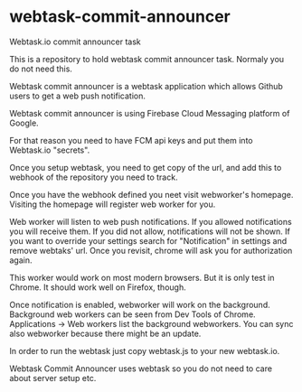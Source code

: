 # webtask-commit-announcer
Webtask.io commit announcer task

This is a repository to hold webtask commit announcer task. Normaly you do not need this.

Webtask commit announcer is a webtask application which allows Github users to get a web push notification.

Webtask commit announcer is using Firebase Cloud Messaging platform of Google.

For that reason you need to have FCM api keys and put them into Webtask.io "secrets".

Once you setup webtask, you need to get copy of the url, and add this to webhook of the repository
you need to track.

Once you have the webhook defined you neet visit webworker's homepage. Visiting the homepage will register
web worker for you.

Web worker will listen to web push notifications. If you allowed notifications you will receive them. If you did
not allow, notifications will not be shown. If you want to override your settings search for "Notification" in
settings and remove webtaks' url. Once you revisit, chrome will ask you for authorization again.

This worker would work on most modern browsers. But it is only test in Chrome. It should work well on Firefox, though.

Once notification is enabled, webworker will work on the background. Background web workers can be seen from Dev Tools of
Chrome. Applications -> Web workers list the background webworkers. You can sync also webworker because there might be an
update.

In order to run the webtask just copy webtask.js to your new webtask.io.

Webtask Commit Announcer uses webtask so you do not need to care about server setup etc.
